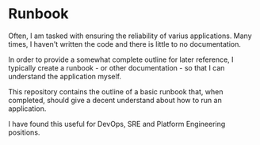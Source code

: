 # Runbook

Often, I am tasked with ensuring the reliability of varius applications. Many times, I haven't written the code and there is little to no documentation.

In order to provide a somewhat complete outline for later reference, I typically create a runbook - or other documentation - so that I can understand the application myself.

This repository contains the outline of a basic runbook that, when completed, should give a decent understand about how to run an application.

I have found this useful for DevOps, SRE and Platform Engineering positions.
